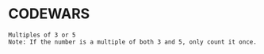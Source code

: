 # CODEWARS
	Multiples of 3 or 5
	Note: If the number is a multiple of both 3 and 5, only count it once.